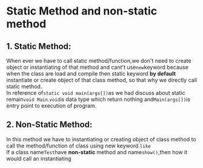 # Static Method and non-static method

## **1. Static Method:**

When ever we have to call static method/function,we don't need to create object or instantiating of that method and cant't use`new`keyword because when the class are load and compile then static keyword **by default** instantiate or create object of that class method, so that why we directly call static method.  
In reference of`static void main(args[])`as we had discuss about static remain`void Main`.`void`is data type which return nothing and`Main(args[])`is entry point to execution of program.

## **2. Non-Static Method:**

In this method we have to instantiating or creating object of class method to call the method/function of class using new keyword.`like`  
If a class name`Test`have **non-static** method and name`show()`,then how it would call an instantiating

